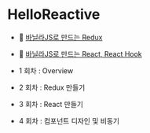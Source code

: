 # HelloReactive 

- :book: [바닐라JS로 만드는 Redux](https://github.com/accidentlywoo/HelloReactive/tree/master/VanilaJS/makeReduxFromVanilaJs)
- :book: [바닐라JS로 만드는 React, React Hook](https://github.com/accidentlywoo/HelloReactive/tree/master/VanilaJS/makeReactFromVanilaJS)

- 1 회차 : Overview
- 2 회차 : Redux 만들기
- 3 회차 : React 만들기
- 4 회차 : 컴포넌트 디자인 및 비동기
